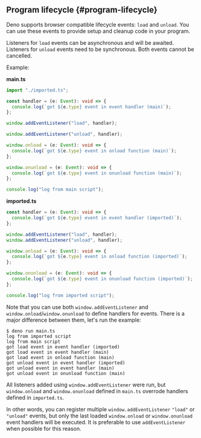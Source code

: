 ## Program lifecycle {#program-lifecycle}

Deno supports browser compatible lifecycle events: `load` and `unload`. You can
use these events to provide setup and cleanup code in your program.

Listeners for `load` events can be asynchronous and will be awaited. Listeners
for `unload` events need to be synchronous. Both events cannot be cancelled.

Example:

**main.ts**

```ts
import "./imported.ts";

const handler = (e: Event): void => {
  console.log(`got ${e.type} event in event handler (main)`);
};

window.addEventListener("load", handler);

window.addEventListener("unload", handler);

window.onload = (e: Event): void => {
  console.log(`got ${e.type} event in onload function (main)`);
};

window.onunload = (e: Event): void => {
  console.log(`got ${e.type} event in onunload function (main)`);
};

console.log("log from main script");
```

**imported.ts**

```ts
const handler = (e: Event): void => {
  console.log(`got ${e.type} event in event handler (imported)`);
};

window.addEventListener("load", handler);
window.addEventListener("unload", handler);

window.onload = (e: Event): void => {
  console.log(`got ${e.type} event in onload function (imported)`);
};

window.onunload = (e: Event): void => {
  console.log(`got ${e.type} event in onunload function (imported)`);
};

console.log("log from imported script");
```

Note that you can use both `window.addEventListener` and
`window.onload`/`window.onunload` to define handlers for events. There is a
major difference between them, let's run the example:

```shell
$ deno run main.ts
log from imported script
log from main script
got load event in event handler (imported)
got load event in event handler (main)
got load event in onload function (main)
got unload event in event handler (imported)
got unload event in event handler (main)
got unload event in onunload function (main)
```

All listeners added using `window.addEventListener` were run, but
`window.onload` and `window.onunload` defined in `main.ts` overrode handlers
defined in `imported.ts`.

In other words, you can register multiple `window.addEventListener` `"load"` or
`"unload"` events, but only the last loaded `window.onload` or `window.onunload`
event handlers will be executed. It is preferable to use `addEventListener` when
possible for this reason.
